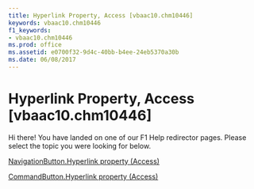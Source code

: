 ```yaml
---
title: Hyperlink Property, Access [vbaac10.chm10446]
keywords: vbaac10.chm10446
f1_keywords:
- vbaac10.chm10446
ms.prod: office
ms.assetid: e0700f32-9d4c-40bb-b4ee-24eb5370a30b
ms.date: 06/08/2017
---
```



# Hyperlink Property, Access [vbaac10.chm10446]

Hi there! You have landed on one of our F1 Help redirector pages. Please select the topic you were looking for below.

[NavigationButton.Hyperlink property (Access)](http://msdn.microsoft.com/library/819c9ce0-7e34-04e3-320f-4eb9e80f0d60%28Office.15%29.aspx)

[CommandButton.Hyperlink property (Access)](http://msdn.microsoft.com/library/2f5ce470-967a-450d-f661-ac1e1f370d56%28Office.15%29.aspx)


